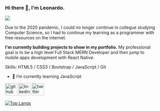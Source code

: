 ### Hi there 👋, I'm Leonardo.
![](https://i.ibb.co/fCYdQqk/Azul-Amarillo-Tecnolog-a-Linked-In-Banner.png)

Due to the 2020 pandemic, I could no longer continue in collegue studying Computer Science, so I had to continue my learning  as a programmer with free resources on the internet.

 **I'm currently building projects to show in my portfolio.** My professional goal is to be a high level Full Stack MERN Developer  and then jump to mobile apps development with React Native.

Skills: HTML5 / CSS3 / Bootstrap / JavaScript / Git 

- 🌱 I’m currently learning JavaScript 


[<img src='https://cdn.jsdelivr.net/npm/simple-icons@3.0.1/icons/github.svg' alt='github' height='40'>](https://github.com/leogarcialp)  [<img src='https://cdn.jsdelivr.net/npm/simple-icons@3.0.1/icons/linkedin.svg' alt='linkedin' height='40'>](https://www.linkedin.com/in/leogarcialp/)  [<img src='https://cdn.jsdelivr.net/npm/simple-icons@3.0.1/icons/twitter.svg' alt='twitter' height='40'>](https://twitter.com/Leoscream10)  

[![Top Langs](https://github-readme-stats.vercel.app/api/top-langs/?username=leogarcialp)](https://github.com/anuraghazra/github-readme-stats)

